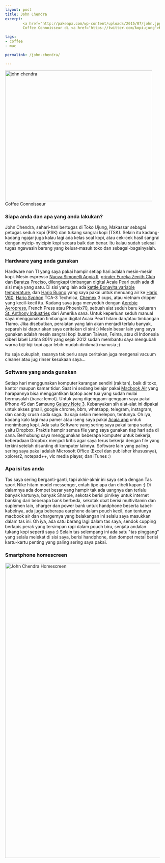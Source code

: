 ```yaml
---
layout: post
title: John Chendra
excerpt:
        <a href="http://pakeapa.com/wp-content/uploads/2015/07/john.jpg"><img src="http://pakeapa.com/wp-content/uploads/2015/07/john.jpg" alt="john chendra" width="479" height="425" class="alignnone size-full wp-image-208" /></a>
        Coffee Connoisseur di <a href="https://twitter.com/kopiujung">Kopi Ujung</a>

tags:
- coffee
- mac

permalink: /john-chendra/

---
```


<a href="http://pakeapa.com/wp-content/uploads/2015/07/john.jpg"><img src="http://pakeapa.com/wp-content/uploads/2015/07/john.jpg" alt="john chendra" width="479" height="425" class="alignnone size-full wp-image-208" /></a>
Coffee Connoisseur
<!--more-->

<h3>Siapa anda dan apa yang anda lakukan?</h3>

John Chendra, sehari-hari bertugas di Toko Ujung, Makassar sebagai petugas seduh kopi (PSK) dan tukang sangrai kopi (TSK). Selain itu kadang-kadang ngajar juga kalau lagi ada kelas soal kopi, atau cek-cek hasil sangrai dengan nyicip-nyicipin kopi secara baik dan benar. Itu kalau sudah selesai tugas ngawasin barang yang keluar-masuk toko dan sebagai-bagainyalah.

<h3>Hardware yang anda gunakan</h3>
<p>
Hardware non TI yang saya pakai hampir setiap hari adalah mesin-mesin kopi. Mesin espresso <a href="http://nuovasimonelliusa.com/appia.html">Nuova Simonelli Appia II</a>, <a href="http://www.eureka.co.it/prodotto/zenith-club/?lang=en">grinder Eureka Zenith Club</a> dan <a href="http://www.baratza.com/conical-burr-grinders/preciso-grinder/">Baratza Preciso</a>, dilengkapi timbangan digital <a href="http://acaia.co/products/acaia-pearl">Acaia Pearl</a> putih ada di sisi meja yang satu. Di sisi yang lain ada <a href="http://bonavitaworld.com/products/10l-digital-variable-temperature-gooseneck-kettle">kettle Bonavita variable temperature</a>, dan <a href="http://www.hario.jp/pickup01.html">Hario Buono</a> yang saya pakai untuk menuang air ke <a href="http://www.hario.jp/coffee/dripper.html">Hario V60</a>, <a href="http://www.hario.jp/coffee/syphon.html">Hario Syphon</a> TCA-3 Technica, <a href="http://www.chemexcoffeemaker.com/">Chemex</a> 3 cups, atau vietnam dripper yang kecil-kecil itu. Kadang saya juga menyeduh dengan <a href="http://aerobie.com/products/aeropress.htm">Aerobie Aeropress</a>, French Press atau Phoenix70, sebuah alat seduh baru keluaran <a href="https://www.saintanthonyindustries.com/">St. Anthony Industries</a> dari Amerika sana. Untuk keperluan seduh manual saya menggunakan timbangan digital Acaia Pearl hitam dan/atau timbangan Tiamo. Jika disebutkan, peralatan yang lain akan menjadi terlalu banyak, separuh isi dapur akan saya ceritakan di sini :) Mesin besar lain yang saya gunakan adalah mesin sangrai kopi buatan Taiwan, Feima, atau di Indonesia diberi label Latina 801N yang sejak 2012 sudah membantu saya mengubah warna biji-biji kopi agar lebih mudah dinikmati manusia ;)

Itu saja cukuplah, rasanya tak perlu saya ceritakan juga mengenai vacuum cleaner atau jug rinser kesukaan saya...
</p>

<h3>Software yang anda gunakan</h3>
<p>
Setiap hari menggunakan komputer karangan sendiri (rakitan), baik di toko, kantor maupun kamar tidur. Saat ini sedang belajar pakai <a href="https://www.apple.com/sg/macbook-air/">Macbook Air</a> yang harapannya bisa menggantikan laptop acer tua yang sudah mulai bermasalah (baca: lemot). Untuk yang digenggam-genggam saya pakai iPhone 4S dan Samsung <a href="https://en.wikipedia.org/wiki/Samsung_Galaxy_Note_3">Galaxy Note 3</a>. Kebanyakan sih alat-alat ini dipakai untuk akses gmail, google chrome, bbm, whatsapp, telegram, instagram, dan candy crush soda saga. Itu saja selain menelepon, tentunya. Oh iya, kadang kalo lagi mau pamer atau iseng saya pakai <a href="http://acaia.co/pages/apps">Acaia app</a> untuk menimbang kopi. Ada satu Software yang sering saya pakai tanpa sadar, yaitu Dropbox. Praktis hampir semua file yang saya gunakan tiap hari ada di sana. Berhubung saya menggunakan beberapa komputer untuk bekerja, keberadaan Dropbox menjadi kritis agar saya terus bekerja dengan file yang terkini setelah disunting di komputer lainnya. Software lain yang paling sering saya pakai adalah Microsoft Office (Excel dan publisher khususnya), xplorer2, notepad++, vlc media player, dan iTunes :)
</p>

<h3>Apa isi tas anda</h3>
<p>
Tas saya sering berganti-ganti, tapi akhir-akhir ini saya setia dengan Tas sport Nike hitam model messenger, entah tipe apa dan dibeli kapan :) Di dalamnya ada dompet besar yang hampir tak ada uangnya dan terlalu banyak kartunya, banyak Sharpie, sekotak berisi pin/key untuk internet banking dari beberapa bank berbeda, sekotak obat berisi multivitamin dan suplemen lain, charger dan power bank untuk handphone beserta kabel-kabelnya, ada juga beberapa earphone dalam pouch kecil, dan tentunya macbook air dan chargernya yang belakangan ini selalu saya masukkan dalam tas ini. Oh iya, ada satu barang lagi dalam tas saya, sendok cupping berlapis perak yang tersimpan rapi dalam pouch biru, senjata andalan tukang kopi seperti saya :)
Selain tas selempang ini ada satu "tas pinggang" yang selalu melekat di sisi saya, berisi handphone, dan dompet metal berisi kartu-kartu penting yang paling sering saya pakai.
</p>


<h3>Smartphone homescreen</h3>
<a href="http://pakeapa.com/wp-content/uploads/2015/07/IMG_4333.jpg"><img src="http://pakeapa.com/wp-content/uploads/2015/07/IMG_4333.jpg" alt="John Chendra Homescreen" width="640" height="960" class="alignnone size-full wp-image-206" /></a>
